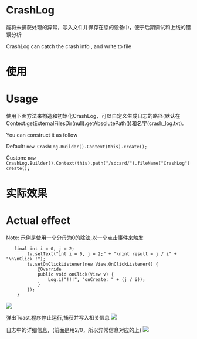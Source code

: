 # CrashLog

能将未捕获处理的异常，写入文件并保存在您的设备中，便于后期调试和上线的错误分析

CrashLog can catch the crash info , and write to file

# 使用
# Usage

使用下面方法来构造和初始化CrashLog，可以自定义生成日志的路径(默认在Context.getExternalFilesDir(null).getAbsolutePath())和名字(crash_log.txt)。

You can construct it  as follow

  Default:
            ```
            new CrashLog.Builder().Context(this).create();
            ```

  Custom:  ```
            new CrashLog.Builder().Context(this).path("/sdcard/").fileName("CrashLog")create();
           ```
# 实际效果
# Actual effect

Note: 示例是使用一个分母为0的除法,以一个点击事件来触发
```
   final int i = 0, j = 2;
        tv.setText("int i = 0, j = 2;" + "\nint result = j / i" + "\n\nClick !");
        tv.setOnClickListener(new View.OnClickListener() {
            @Override
            public void onClick(View v) {
                Log.i("!!!", "onCreate: " + (j / i));
            }
        });
    }
```
![](https://github.com/vigilances/CrashLog/master/image/use.png)

弹出Toast,程序停止运行,捕获并写入相关信息
![](https://github.com/vigilances/CrashLog/master/image/use1.png)

日志中的详细信息，(前面是用2/0，所以异常信息对应的上)
![](https://github.com/vigilances/CrashLog/master/image/log.png)
